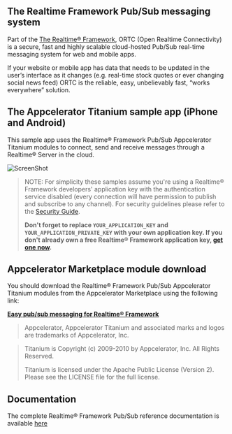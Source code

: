 ## The Realtime Framework Pub/Sub messaging system
Part of the [The Realtime® Framework](http://www.realtime.co/solutions/realtimeframework), ORTC (Open Realtime Connectivity) is a secure, fast and highly scalable cloud-hosted Pub/Sub real-time messaging system for web and mobile apps.

If your website or mobile app has data that needs to be updated in the user’s interface as it changes (e.g. real-time stock quotes or ever changing social news feed) ORTC is the reliable, easy, unbelievably fast, “works everywhere” solution.

## The Appcelerator Titanium sample app (iPhone and Android)
This sample app uses the Realtime® Framework Pub/Sub Appcelerator Titanium modules to connect, send and receive messages through a Realtime® Server in the cloud.

![ScreenShot](http://ortc.xrtml.org/screenshots/2.1.0/titanium/screen.jpg)

> NOTE: For simplicity these samples assume you're using a Realtime® Framework developers' application key with the authentication service disabled (every connection will have permission to publish and subscribe to any channel). For security guidelines please refer to the [Security Guide](http://docs.xrtml.org/pubsub/overview/2-1-0/security.htm). 
> 
> **Don't forget to replace `YOUR_APPLICATION_KEY` and `YOUR_APPLICATION_PRIVATE_KEY` with your own application key. If you don't already own a free Realtime® Framework application key, [get one now](https://app.realtime.co/developers/getlicense).**

## Appcelerator Marketplace module download
You should download the Realtime® Framework Pub/Sub Appcelerator Titanium modules from the Appcelerator Marketplace using the following link:

[**Easy pub/sub messaging for Realtime® Framework**](https://marketplace.appcelerator.com/apps/5539?69017729)

>Appcelerator, Appcelerator Titanium and associated marks and logos are 
trademarks of Appcelerator, Inc.
 
>Titanium is Copyright (c) 2009-2010 by Appcelerator, Inc. All Rights Reserved.
>
>Titanium is licensed under the Apache Public License (Version 2). Please
see the LICENSE file for the full license.

## Documentation
The complete Realtime® Framework Pub/Sub reference documentation is available [here](http://docs.xrtml.org/pubsub/library/2-1-0/welcome.htm)